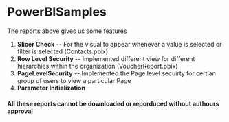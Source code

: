 # PowerBISamples

The reports above gives us some features 

1. **Slicer Check** -- For the visual to appear whenever a value is selected or filter is selected (Contacts.pbix)
2. **Row Level Security** -- Implemented different view for different hierarchies within the organization (VoucherReport.pbix)
3. **PageLevelSecurity** -- Implemented the Page level secuirty for certian group of users to view a particular Page
4. **Parameter Initialization**


#### All these reports cannot be downloaded or reporduced without authours approval 
